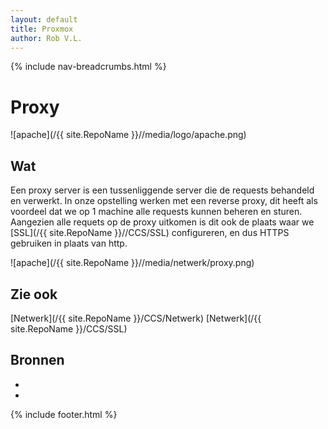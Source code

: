 ```yaml
---
layout: default
title: Proxmox
author: Rob V.L.
---
```


{% include nav-breadcrumbs.html %}



# Proxy

![apache](/{{ site.RepoName }}//media/logo/apache.png)

## Wat
Een proxy server is een tussenliggende server die de requests behandeld en verwerkt.
In onze opstelling werken met een reverse proxy, dit heeft als voordeel dat we op 1 machine alle requests kunnen beheren en sturen. 
Aangezien alle requets op de proxy uitkomen is dit ook de plaats waar we [SSL](/{{ site.RepoName }}//CCS/SSL)
 configureren, en dus HTTPS gebruiken in plaats van http.


![apache](/{{ site.RepoName }}//media/netwerk/proxy.png)


## Zie ook
[Netwerk](/{{ site.RepoName }}/CCS/Netwerk)
[Netwerk](/{{ site.RepoName }}/CCS/SSL)

## Bronnen 
* []()
* []()

{% include footer.html %}

